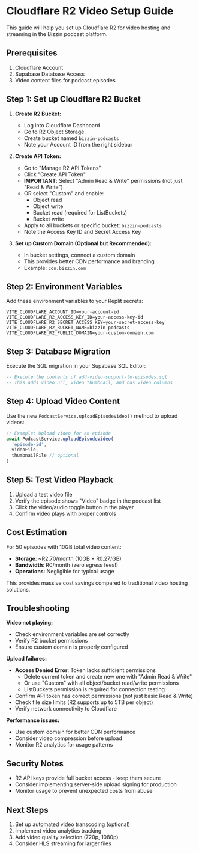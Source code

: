 # Cloudflare R2 Video Setup Guide

This guide will help you set up Cloudflare R2 for video hosting and streaming in the Bizzin podcast platform.

## Prerequisites

1. Cloudflare Account
2. Supabase Database Access
3. Video content files for podcast episodes

## Step 1: Set up Cloudflare R2 Bucket

1. **Create R2 Bucket:**
   - Log into Cloudflare Dashboard
   - Go to R2 Object Storage
   - Create bucket named `bizzin-podcasts`
   - Note your Account ID from the right sidebar

2. **Create API Token:**
   - Go to "Manage R2 API Tokens"
   - Click "Create API Token"
   - **IMPORTANT**: Select "Admin Read & Write" permissions (not just "Read & Write")
   - OR select "Custom" and enable:
     - Object read
     - Object write
     - Bucket read (required for ListBuckets)
     - Bucket write
   - Apply to all buckets or specific bucket: `bizzin-podcasts`
   - Note the Access Key ID and Secret Access Key

3. **Set up Custom Domain (Optional but Recommended):**
   - In bucket settings, connect a custom domain
   - This provides better CDN performance and branding
   - Example: `cdn.bizzin.com`

## Step 2: Environment Variables

Add these environment variables to your Replit secrets:

```
VITE_CLOUDFLARE_ACCOUNT_ID=your-account-id
VITE_CLOUDFLARE_R2_ACCESS_KEY_ID=your-access-key-id
VITE_CLOUDFLARE_R2_SECRET_ACCESS_KEY=your-secret-access-key
VITE_CLOUDFLARE_R2_BUCKET_NAME=bizzin-podcasts
VITE_CLOUDFLARE_R2_PUBLIC_DOMAIN=your-custom-domain.com
```

## Step 3: Database Migration

Execute the SQL migration in your Supabase SQL Editor:

```sql
-- Execute the contents of add-video-support-to-episodes.sql
-- This adds video_url, video_thumbnail, and has_video columns
```

## Step 4: Upload Video Content

Use the new `PodcastService.uploadEpisodeVideo()` method to upload videos:

```typescript
// Example: Upload video for an episode
await PodcastService.uploadEpisodeVideo(
  'episode-id', 
  videoFile, 
  thumbnailFile // optional
)
```

## Step 5: Test Video Playback

1. Upload a test video file
2. Verify the episode shows "Video" badge in the podcast list
3. Click the video/audio toggle button in the player
4. Confirm video plays with proper controls

## Cost Estimation

For 50 episodes with 10GB total video content:
- **Storage**: ~R2.70/month (10GB × R0.27/GB)
- **Bandwidth**: R0/month (zero egress fees!)
- **Operations**: Negligible for typical usage

This provides massive cost savings compared to traditional video hosting solutions.

## Troubleshooting

**Video not playing:**
- Check environment variables are set correctly
- Verify R2 bucket permissions
- Ensure custom domain is properly configured

**Upload failures:**
- **Access Denied Error**: Token lacks sufficient permissions
  - Delete current token and create new one with "Admin Read & Write"
  - Or use "Custom" with all object/bucket read/write permissions
  - ListBuckets permission is required for connection testing
- Confirm API token has correct permissions (not just basic Read & Write)
- Check file size limits (R2 supports up to 5TB per object)
- Verify network connectivity to Cloudflare

**Performance issues:**
- Use custom domain for better CDN performance
- Consider video compression before upload
- Monitor R2 analytics for usage patterns

## Security Notes

- R2 API keys provide full bucket access - keep them secure
- Consider implementing server-side upload signing for production
- Monitor usage to prevent unexpected costs from abuse

## Next Steps

1. Set up automated video transcoding (optional)
2. Implement video analytics tracking
3. Add video quality selection (720p, 1080p)
4. Consider HLS streaming for larger files